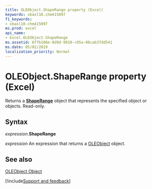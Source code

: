 ```yaml
---
title: OLEObject.ShapeRange property (Excel)
keywords: vbaxl10.chm415097
f1_keywords:
- vbaxl10.chm415097
ms.prod: excel
api_name:
- Excel.OLEObject.ShapeRange
ms.assetid: 6f7b106e-8d9d-9910-c95a-06cab37dd541
ms.date: 05/02/2019
localization_priority: Normal
---
```



# OLEObject.ShapeRange property (Excel)

Returns a  **[ShapeRange](Excel.ShapeRange.md)** object that represents the specified object or objects. Read-only.


## Syntax

_expression_.**ShapeRange**

 _expression_ An expression that returns a [OLEObject](Excel.OLEObject.md) object.


## See also


[OLEObject Object](Excel.OLEObject.md)

[!include[Support and feedback](~/includes/feedback-boilerplate.md)]